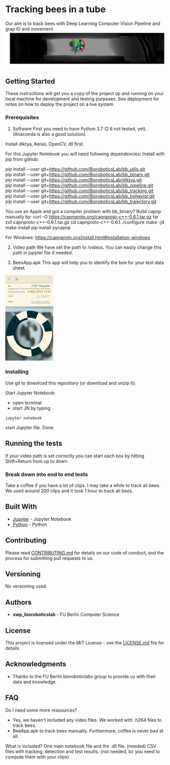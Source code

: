 # Tracking bees in a tube

Our aim is to track bees with Deep Learning Computer Vision Pipeline and grap ID and movement.
![Alt text](img/detected.png?raw=true "Beetracking")

## Getting Started

These instructions will get you a copy of the project up and running on your local machine for development and testing purposes. See deployment for notes on how to deploy the project on a live system.

### Prerequisites
1. Software
First you need to have Python 3.7 (2.6 not tested, yet). (Anaconda is also a good solution)

Install diktya, Keras, OpenCV, dll first.

For this Jupyter Notebook you will need following dependencies:
Install with pip from github:

pip install --user git+https://github.com/BioroboticsLab/bb_utils.git      
pip install --user git+https://github.com/BioroboticsLab/bb_binary.git          
pip install --user git+https://github.com/BioroboticsLab/diktya.git     
pip install --user git+https://github.com/BioroboticsLab/bb_pipeline.git    
pip install --user git+https://github.com/BioroboticsLab/bb_tracking.git   
pip install --user git+https://github.com/BioroboticsLab/bb_behavior.git   
pip install --user git+https://github.com/BioroboticsLab/bb_trajectory.git     

You use an Apple and got a compiler problem with bb_binary?
Build capnp manually by:
curl -O https://capnproto.org/capnproto-c++-0.6.1.tar.gz
tar zxf capnproto-c++-0.6.1.tar.gz
cd capnproto-c++-0.6.1
./configure
make -j4
make install
pip install pycapnp

For Windows:
https://capnproto.org/install.html#installation-windows

2. Video path
We have set the path to /videos. You can easily change this path in jupyter file if needed.

3. BeesApp.apk
This app will help you to identify the bee for your test data sheet.
<img src="img/tagging.png" alt="smiley" height="30%" width="30%">

### Installing

Use git to download this repository (or download and unzip it).

Start Jupyter Notebook:
- open terminal
- start JN by typing

```
jupyter notebook
```

start Jupyter file. 
Done.

## Running the tests

If your video path is set correctly you can start each box by hitting Shift+Return from up to down.

### Break down into end to end tests

Take a coffee if you have a lot of clips. I may take a while to track all bees. We used around 200 clips and it took 1 hour to track all bees.

## Built With

* [Jupyter](https://jupyter.org) - Jupyter Notebook
* [Python](https://www.python.org) - Python

## Contributing

Please read [CONTRIBUTING.md](https://gist.github.com/PurpleBooth/b24679402957c63ec426) for details on our code of conduct, and the process for submitting pull requests to us.

## Versioning

No versioning used.

## Authors

* **swp_bioroboticslab** - FU Berlin Computer Science

## License

This project is licensed under the MIT License - see the [LICENSE.md](LICENSE.md) file for details

## Acknowledgments

* Thanks to the FU Berlin bioroboticlabs group to provide us with their data and knowledge.

## FAQ
Do I need some more ressources? 
- Yes, we haven't included any video files. We worked with .h264 files to track bees.
- BeeApp.apk to track bees manually. 
Furthermore, coffee is never bad at all. 

What is included?
One main notebook file and the .dll file. (needed) 
CSV files with tracking, detection and test results. (not needed, bc you need to compute them with your clips)




